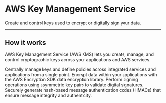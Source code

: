 # AWS Key Management Service

Create and control keys used to encrypt or digitally sign your data.

--------
## How it works

AWS Key Management Service (AWS KMS) lets you create, manage, and control cryptographic keys across your applications and AWS services.

Centrally manage keys and define policies across integrated services and applications from a single point.
Encrypt data within your applications with the AWS Encryption SDK data encryption library.
Perform signing operations using asymmetric key pairs to validate digital signatures.
Securely generate hash-based message authentication codes (HMACs) that ensure message integrity and authenticity.